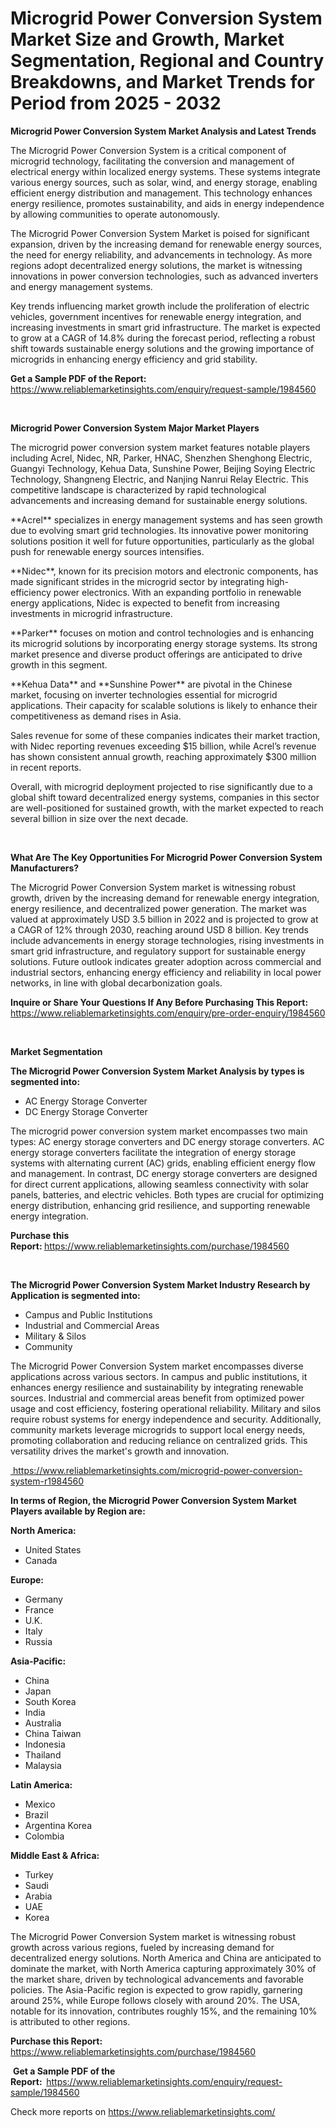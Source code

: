 <p><h1>Microgrid Power Conversion System Market Size and Growth, Market Segmentation, Regional and Country Breakdowns, and Market Trends for Period from 2025 -  2032</h1></p><p><strong>Microgrid Power Conversion System Market Analysis and Latest Trends</strong></p>
<p><p>The Microgrid Power Conversion System is a critical component of microgrid technology, facilitating the conversion and management of electrical energy within localized energy systems. These systems integrate various energy sources, such as solar, wind, and energy storage, enabling efficient energy distribution and management. This technology enhances energy resilience, promotes sustainability, and aids in energy independence by allowing communities to operate autonomously.</p><p>The Microgrid Power Conversion System Market is poised for significant expansion, driven by the increasing demand for renewable energy sources, the need for energy reliability, and advancements in technology. As more regions adopt decentralized energy solutions, the market is witnessing innovations in power conversion technologies, such as advanced inverters and energy management systems. </p><p>Key trends influencing market growth include the proliferation of electric vehicles, government incentives for renewable energy integration, and increasing investments in smart grid infrastructure. The market is expected to grow at a CAGR of 14.8% during the forecast period, reflecting a robust shift towards sustainable energy solutions and the growing importance of microgrids in enhancing energy efficiency and grid stability.</p></p>
<p><strong>Get a Sample PDF of the Report:&nbsp;</strong> <a href="https://www.reliablemarketinsights.com/enquiry/request-sample/1984560?utm_campaign=2281&utm_medium=2&utm_source=Github&utm_content=ia&utm_term=14022025&utm_id=microgrid-power-conversion-system">https://www.reliablemarketinsights.com/enquiry/request-sample/1984560</a></p>
<p>&nbsp;</p>
<p><strong>Microgrid Power Conversion System Major Market Players</strong></p>
<p><p>The microgrid power conversion system market features notable players including Acrel, Nidec, NR, Parker, HNAC, Shenzhen Shenghong Electric, Guangyi Technology, Kehua Data, Sunshine Power, Beijing Soying Electric Technology, Shangneng Electric, and Nanjing Nanrui Relay Electric. This competitive landscape is characterized by rapid technological advancements and increasing demand for sustainable energy solutions.</p><p>**Acrel** specializes in energy management systems and has seen growth due to evolving smart grid technologies. Its innovative power monitoring solutions position it well for future opportunities, particularly as the global push for renewable energy sources intensifies.</p><p>**Nidec**, known for its precision motors and electronic components, has made significant strides in the microgrid sector by integrating high-efficiency power electronics. With an expanding portfolio in renewable energy applications, Nidec is expected to benefit from increasing investments in microgrid infrastructure.</p><p>**Parker** focuses on motion and control technologies and is enhancing its microgrid solutions by incorporating energy storage systems. Its strong market presence and diverse product offerings are anticipated to drive growth in this segment.</p><p>**Kehua Data** and **Sunshine Power** are pivotal in the Chinese market, focusing on inverter technologies essential for microgrid applications. Their capacity for scalable solutions is likely to enhance their competitiveness as demand rises in Asia.</p><p>Sales revenue for some of these companies indicates their market traction, with Nidec reporting revenues exceeding $15 billion, while Acrel’s revenue has shown consistent annual growth, reaching approximately $300 million in recent reports.</p><p>Overall, with microgrid deployment projected to rise significantly due to a global shift toward decentralized energy systems, companies in this sector are well-positioned for sustained growth, with the market expected to reach several billion in size over the next decade.</p></p>
<p>&nbsp;</p>
<p><strong>What Are The Key Opportunities For Microgrid Power Conversion System Manufacturers?</strong></p>
<p><p>The Microgrid Power Conversion System market is witnessing robust growth, driven by the increasing demand for renewable energy integration, energy resilience, and decentralized power generation. The market was valued at approximately USD 3.5 billion in 2022 and is projected to grow at a CAGR of 12% through 2030, reaching around USD 8 billion. Key trends include advancements in energy storage technologies, rising investments in smart grid infrastructure, and regulatory support for sustainable energy solutions. Future outlook indicates greater adoption across commercial and industrial sectors, enhancing energy efficiency and reliability in local power networks, in line with global decarbonization goals.</p></p>
<p><strong>Inquire or Share Your Questions If Any Before Purchasing This Report:</strong> <a href="https://www.reliablemarketinsights.com/enquiry/pre-order-enquiry/1984560?utm_campaign=2281&utm_medium=2&utm_source=Github&utm_content=ia&utm_term=14022025&utm_id=microgrid-power-conversion-system">https://www.reliablemarketinsights.com/enquiry/pre-order-enquiry/1984560</a></p>
<p>&nbsp;</p>
<p><strong>Market Segmentation</strong></p>
<p><strong>The Microgrid Power Conversion System Market Analysis by types is segmented into:</strong></p>
<p><ul><li>AC Energy Storage Converter</li><li>DC Energy Storage Converter</li></ul></p>
<p><p>The microgrid power conversion system market encompasses two main types: AC energy storage converters and DC energy storage converters. AC energy storage converters facilitate the integration of energy storage systems with alternating current (AC) grids, enabling efficient energy flow and management. In contrast, DC energy storage converters are designed for direct current applications, allowing seamless connectivity with solar panels, batteries, and electric vehicles. Both types are crucial for optimizing energy distribution, enhancing grid resilience, and supporting renewable energy integration.</p></p>
<p><strong>Purchase this Report:&nbsp;</strong><a href="https://www.reliablemarketinsights.com/purchase/1984560?utm_campaign=2281&utm_medium=2&utm_source=Github&utm_content=ia&utm_term=14022025&utm_id=microgrid-power-conversion-system">https://www.reliablemarketinsights.com/purchase/1984560</a></p>
<p>&nbsp;</p>
<p><strong>The Microgrid Power Conversion System Market Industry Research by Application is segmented into:</strong></p>
<p><ul><li>Campus and Public Institutions</li><li>Industrial and Commercial Areas</li><li>Military & Silos</li><li>Community</li></ul></p>
<p><p>The Microgrid Power Conversion System market encompasses diverse applications across various sectors. In campus and public institutions, it enhances energy resilience and sustainability by integrating renewable sources. Industrial and commercial areas benefit from optimized power usage and cost efficiency, fostering operational reliability. Military and silos require robust systems for energy independence and security. Additionally, community markets leverage microgrids to support local energy needs, promoting collaboration and reducing reliance on centralized grids. This versatility drives the market's growth and innovation.</p></p>
<p><a href="https://www.reliablemarketinsights.com/microgrid-power-conversion-system-r1984560?utm_campaign=2281&utm_medium=2&utm_source=Github&utm_content=ia&utm_term=14022025&utm_id=microgrid-power-conversion-system">&nbsp;https://www.reliablemarketinsights.com/microgrid-power-conversion-system-r1984560</a></p>
<p><strong>In terms of Region, the Microgrid Power Conversion System Market Players available by Region are:</strong></p>
<p>
    <p> <strong> North America: </strong>
        <ul>
            <li>United States</li>
            <li>Canada</li>
        </ul>
        </p> 
    <p> <strong> Europe: </strong>
        <ul>
            <li>Germany</li>
            <li>France</li>
            <li>U.K.</li>
            <li>Italy</li>
            <li>Russia</li>
        </ul>
        </p> 
    <p> <strong> Asia-Pacific: </strong>
        <ul>
            <li>China</li>
            <li>Japan</li>
            <li>South Korea</li>
            <li>India</li>
            <li>Australia</li>
            <li>China Taiwan</li>
            <li>Indonesia</li>
            <li>Thailand</li>
            <li>Malaysia</li>
        </ul>
        </p> 
    <p> <strong> Latin America: </strong>
        <ul>
            <li>Mexico</li>
            <li>Brazil</li>
            <li>Argentina Korea</li>
            <li>Colombia</li>
        </ul>
        </p> 
    <p> <strong> Middle East & Africa: </strong>
        <ul>
            <li>Turkey</li>
            <li>Saudi</li>
            <li>Arabia</li>
            <li>UAE</li>
            <li>Korea</li>
        </ul>
    </p>
    </p>
<p><p>The Microgrid Power Conversion System market is witnessing robust growth across various regions, fueled by increasing demand for decentralized energy solutions. North America and China are anticipated to dominate the market, with North America capturing approximately 30% of the market share, driven by technological advancements and favorable policies. The Asia-Pacific region is expected to grow rapidly, garnering around 25%, while Europe follows closely with around 20%. The USA, notable for its innovation, contributes roughly 15%, and the remaining 10% is attributed to other regions.</p></p>
<p><strong>Purchase this Report: </strong><a href="https://www.reliablemarketinsights.com/purchase/1984560?utm_campaign=2281&utm_medium=2&utm_source=Github&utm_content=ia&utm_term=14022025&utm_id=microgrid-power-conversion-system">https://www.reliablemarketinsights.com/purchase/1984560</a></p>
<p>&nbsp;<strong>Get a Sample PDF of the Report:&nbsp;&nbsp;</strong><a href="https://www.reliablemarketinsights.com/enquiry/request-sample/1984560?utm_campaign=2281&utm_medium=2&utm_source=Github&utm_content=ia&utm_term=14022025&utm_id=microgrid-power-conversion-system">https://www.reliablemarketinsights.com/enquiry/request-sample/1984560</a></p>
<p><strong></strong></p>
<p>Check more reports on <a href="https://www.reliablemarketinsights.com/?utm_campaign=2281&utm_medium=2&utm_source=Github&utm_content=ia&utm_term=14022025&utm_id=microgrid-power-conversion-system">https://www.reliablemarketinsights.com/</a></p>
